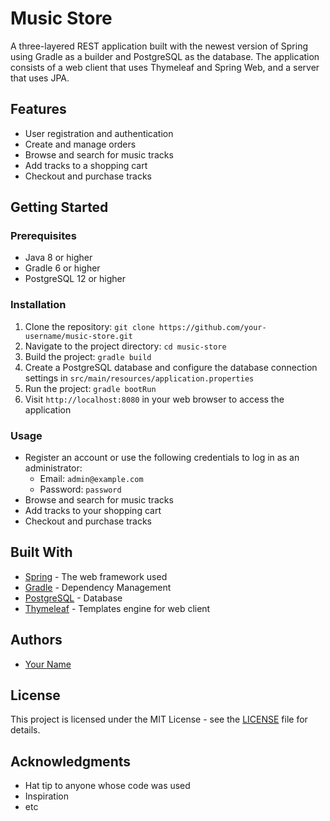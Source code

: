# Music Store

A three-layered REST application built with the newest version of Spring using Gradle as a builder and PostgreSQL as the database. The application consists of a web client that uses Thymeleaf and Spring Web, and a server that uses JPA.

## Features
- User registration and authentication
- Create and manage orders
- Browse and search for music tracks
- Add tracks to a shopping cart
- Checkout and purchase tracks

## Getting Started

### Prerequisites
- Java 8 or higher
- Gradle 6 or higher
- PostgreSQL 12 or higher

### Installation
1. Clone the repository: `git clone https://github.com/your-username/music-store.git`
2. Navigate to the project directory: `cd music-store`
3. Build the project: `gradle build`
4. Create a PostgreSQL database and configure the database connection settings in `src/main/resources/application.properties`
5. Run the project: `gradle bootRun`
6. Visit `http://localhost:8080` in your web browser to access the application

### Usage
- Register an account or use the following credentials to log in as an administrator:
  - Email: `admin@example.com`
  - Password: `password`
- Browse and search for music tracks
- Add tracks to your shopping cart
- Checkout and purchase tracks

## Built With
- [Spring](https://spring.io/) - The web framework used
- [Gradle](https://gradle.org/) - Dependency Management
- [PostgreSQL](https://www.postgresql.org/) - Database
- [Thymeleaf](https://www.thymeleaf.org/) - Templates engine for web client

## Authors
- [Your Name](https://github.com/your-username)

## License
This project is licensed under the MIT License - see the [LICENSE](LICENSE) file for details.

## Acknowledgments
- Hat tip to anyone whose code was used
- Inspiration
- etc